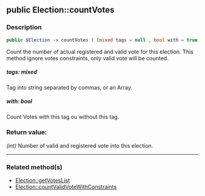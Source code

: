 ## public Election::countVotes

### Description    

```php
public $Election -> countVotes ( [mixed tags = null , bool with = true] ) : int
```

Count the number of actual registered and valid vote for this election. This method ignore votes constraints, only valid vote will be counted.
    

##### **tags:** *mixed*   
Tag into string separated by commas, or an Array.    


##### **with:** *bool*   
Count Votes with this tag ou without this tag.    


### Return value:   

*(int)* Number of valid and registered vote into this election.


---------------------------------------

### Related method(s)      

* [Election::getVotesList](../Election%20Class/public%20Election--getVotesList.md)    
* [Election::countValidVoteWithConstraints](../Election%20Class/public%20Election--countValidVoteWithConstraints.md)    
